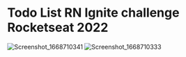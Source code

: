 # Todo List RN Ignite challenge Rocketseat 2022

![Screenshot_1668710341](https://user-images.githubusercontent.com/35678887/202530601-4d539fcf-eeb8-420b-ae1c-5323d4176bf0.png)
![Screenshot_1668710333](https://user-images.githubusercontent.com/35678887/202530605-0b81cc68-8d9f-4689-a237-bd80682c804c.png)
